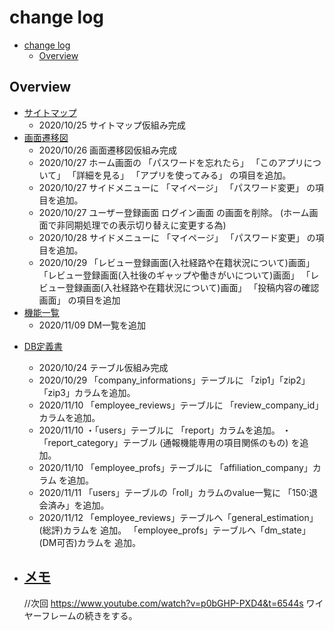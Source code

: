 # change log

<!-- TOC -->

- [change log](#change-log)
  - [Overview](#overview)

<!-- /TOC -->

## Overview
<!-- BASEC DESIGN -->
- [サイトマップ](#)
  - 2020/10/25
  サイトマップ仮組み完成
- [画面遷移図](#)
  - 2020/10/26
  画面遷移図仮組み完成
  - 2020/10/27
  ホーム画面の
  「パスワードを忘れたら」
  「このアプリについて」
  「詳細を見る」
  「アプリを使ってみる」
  の項目を追加。
  - 2020/10/27
  サイドメニューに
  「マイページ」
  「パスワード変更」
  の項目を追加。
  - 2020/10/27
  ユーザー登録画面
  ログイン画面
  の画面を削除。
  (ホーム画面で非同期処理での表示切り替えに変更する為)
  - 2020/10/28
  サイドメニューに
  「マイページ」
  「パスワード変更」
  の項目を追加。
  - 2020/10/29
  「レビュー登録画面(入社経路や在籍状況について)画面」
  「レビュー登録画面(入社後のギャップや働きがいについて)画面」
  「レビュー登録画面(入社経路や在籍状況について)画面」
  「投稿内容の確認画面」
  の項目を追加
- [機能一覧](#)
  - 2020/11/09
  DM一覧を追加

<!-- DETAIL DESIGN -->
- [DB定義書](#)
  - 2020/10/24
  テーブル仮組み完成
  - 2020/10/29
 「company_informations」テーブルに
 「zip1」「zip2」「zip3」カラムを追加。
  - 2020/11/10
 「employee_reviews」テーブルに
 「review_company_id」カラムを追加。
   - 2020/11/10
 ・「users」テーブルに
 「report」カラムを追加。
  ・「report_category」テーブル
  (通報機能専用の項目関係のもの)
  を追加。
  - 2020/11/10
  「employee_profs」テーブルに
  「affiliation_company」カラム
  を追加。
  - 2020/11/11
  「users」テーブルの「roll」カラムのvalue一覧に
  「150:退会済み」を追加。
  - 2020/11/12
   「employee_reviews」テーブルへ「general_estimation」(総評)カラムを
   追加。
   「employee_profs」テーブルへ「dm_state」(DM可否)カラムを
   追加。

- [メモ](#)
  -
  //次回
  https://www.youtube.com/watch?v=p0bGHP-PXD4&t=6544s
  ワイヤーフレームの続きをする。